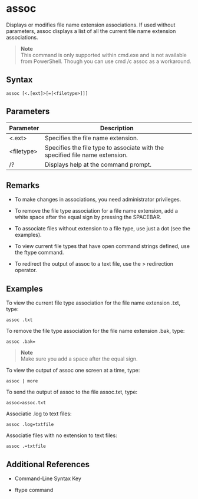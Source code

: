 # assoc

Displays or modifies file name extension associations. If used without parameters, assoc displays a list of all the current file name extension associations.

> **Note**<br>This command is only supported within cmd.exe and is not available from PowerShell. Though you can use cmd /c assoc as a workaround.

## Syntax

```
assoc [<.[ext]>[=[<filetype>]]]
```

## Parameters

Parameter|Description
---|---
<.ext>|Specifies the file name extension.
\<filetype>|Specifies the file type to associate with the specified file name extension.
/?|Displays help at the command prompt.

## Remarks

* To make changes in associations, you need administrator privileges.

* To remove the file type association for a file name extension, add a white space after the equal sign by pressing the SPACEBAR.

* To associate files without extension to a file type, use just a dot (see the examples).

* To view current file types that have open command strings defined, use the ftype command.

* To redirect the output of assoc to a text file, use the > redirection operator.

## Examples

To view the current file type association for the file name extension .txt, type:

```
assoc .txt
```


To remove the file type association for the file name extension .bak, type:

```
assoc .bak=
```


> **Note**<br>Make sure you add a space after the equal sign.

To view the output of assoc one screen at a time, type:

```
assoc | more
```

To send the output of assoc to the file assoc.txt, type:

```
assoc>assoc.txt
```

Associatie .log to text files:

```
assoc .log=txtfile
```

Associatie files with no extension to text files:

```
assoc .=txtfile
```

## Additional References

* Command-Line Syntax Key

* ftype command
